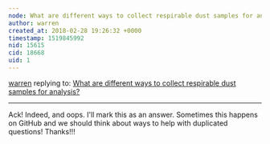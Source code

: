 ```yaml
---
node: What are different ways to collect respirable dust samples for analysis?
author: warren
created_at: 2018-02-28 19:26:32 +0000
timestamp: 1519845992
nid: 15615
cid: 18668
uid: 1
---
```




[warren](../profile/warren) replying to: [What are different ways to collect respirable dust samples for analysis?](../notes/warren/01-26-2018/what-are-different-ways-to-collect-respirable-dust-samples-for-analysis)

----
Ack! Indeed, and oops. I'll mark this as an answer. Sometimes this happens on GitHub and we should think about ways to help with duplicated questions! Thanks!!!